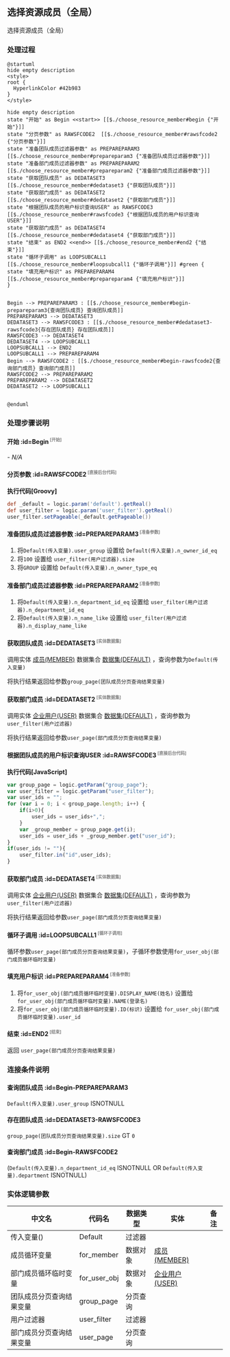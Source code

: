 ## 选择资源成员（全局） <!-- {docsify-ignore-all} -->

   选择资源成员（全局）

### 处理过程

```plantuml
@startuml
hide empty description
<style>
root {
  HyperlinkColor #42b983
}
</style>

hide empty description
state "开始" as Begin <<start>> [[$./choose_resource_member#begin {"开始"}]]
state "分页参数" as RAWSFCODE2  [[$./choose_resource_member#rawsfcode2 {"分页参数"}]]
state "准备团队成员过滤器参数" as PREPAREPARAM3  [[$./choose_resource_member#prepareparam3 {"准备团队成员过滤器参数"}]]
state "准备部门成员过滤器参数" as PREPAREPARAM2  [[$./choose_resource_member#prepareparam2 {"准备部门成员过滤器参数"}]]
state "获取团队成员" as DEDATASET3  [[$./choose_resource_member#dedataset3 {"获取团队成员"}]]
state "获取部门成员" as DEDATASET2  [[$./choose_resource_member#dedataset2 {"获取部门成员"}]]
state "根据团队成员的用户标识查询USER" as RAWSFCODE3  [[$./choose_resource_member#rawsfcode3 {"根据团队成员的用户标识查询USER"}]]
state "获取部门成员" as DEDATASET4  [[$./choose_resource_member#dedataset4 {"获取部门成员"}]]
state "结束" as END2 <<end>> [[$./choose_resource_member#end2 {"结束"}]]
state "循环子调用" as LOOPSUBCALL1  [[$./choose_resource_member#loopsubcall1 {"循环子调用"}]] #green {
state "填充用户标识" as PREPAREPARAM4  [[$./choose_resource_member#prepareparam4 {"填充用户标识"}]]
}


Begin --> PREPAREPARAM3 : [[$./choose_resource_member#begin-prepareparam3{查询团队成员} 查询团队成员]]
PREPAREPARAM3 --> DEDATASET3
DEDATASET3 --> RAWSFCODE3 : [[$./choose_resource_member#dedataset3-rawsfcode3{存在团队成员} 存在团队成员]]
RAWSFCODE3 --> DEDATASET4
DEDATASET4 --> LOOPSUBCALL1
LOOPSUBCALL1 --> END2
LOOPSUBCALL1 --> PREPAREPARAM4
Begin --> RAWSFCODE2 : [[$./choose_resource_member#begin-rawsfcode2{查询部门成员} 查询部门成员]]
RAWSFCODE2 --> PREPAREPARAM2
PREPAREPARAM2 --> DEDATASET2
DEDATASET2 --> LOOPSUBCALL1


@enduml
```


### 处理步骤说明

#### 开始 :id=Begin<sup class="footnote-symbol"> <font color=gray size=1>[开始]</font></sup>



*- N/A*
#### 分页参数 :id=RAWSFCODE2<sup class="footnote-symbol"> <font color=gray size=1>[直接后台代码]</font></sup>



<p class="panel-title"><b>执行代码[Groovy]</b></p>

```groovy
def _default = logic.param('default').getReal()
def user_filter = logic.param('user_filter').getReal()
user_filter.setPageable(_default.getPageable())

```

#### 准备团队成员过滤器参数 :id=PREPAREPARAM3<sup class="footnote-symbol"> <font color=gray size=1>[准备参数]</font></sup>



1. 将`Default(传入变量).user_group` 设置给  `Default(传入变量).n_owner_id_eq`
2. 将`100` 设置给  `user_filter(用户过滤器).size`
3. 将`GROUP` 设置给  `Default(传入变量).n_owner_type_eq`

#### 准备部门成员过滤器参数 :id=PREPAREPARAM2<sup class="footnote-symbol"> <font color=gray size=1>[准备参数]</font></sup>



1. 将`Default(传入变量).n_department_id_eq` 设置给  `user_filter(用户过滤器).n_department_id_eq`
2. 将`Default(传入变量).n_name_like` 设置给  `user_filter(用户过滤器).n_display_name_like`

#### 获取团队成员 :id=DEDATASET3<sup class="footnote-symbol"> <font color=gray size=1>[实体数据集]</font></sup>



调用实体 [成员(MEMBER)](module/Base/member.md) 数据集合 [数据集(DEFAULT)](module/Base/member#数据集合) ，查询参数为`Default(传入变量)`

将执行结果返回给参数`group_page(团队成员分页查询结果变量)`

#### 获取部门成员 :id=DEDATASET2<sup class="footnote-symbol"> <font color=gray size=1>[实体数据集]</font></sup>



调用实体 [企业用户(USER)](module/Base/user.md) 数据集合 [数据集(DEFAULT)](module/Base/user#数据集合) ，查询参数为`user_filter(用户过滤器)`

将执行结果返回给参数`user_page(部门成员分页查询结果变量)`

#### 根据团队成员的用户标识查询USER :id=RAWSFCODE3<sup class="footnote-symbol"> <font color=gray size=1>[直接后台代码]</font></sup>



<p class="panel-title"><b>执行代码[JavaScript]</b></p>

```javascript
var group_page = logic.getParam("group_page");
var user_filter = logic.getParam("user_filter");
var user_ids = "";
for (var i = 0; i < group_page.length; i++) {
    if(i>0){
        user_ids = user_ids+",";
    }
    var _group_member = group_page.get(i);
    user_ids = user_ids + _group_member.get("user_id");
}
if(user_ids != ""){
    user_filter.in("id",user_ids);
}
```

#### 获取部门成员 :id=DEDATASET4<sup class="footnote-symbol"> <font color=gray size=1>[实体数据集]</font></sup>



调用实体 [企业用户(USER)](module/Base/user.md) 数据集合 [数据集(DEFAULT)](module/Base/user#数据集合) ，查询参数为`user_filter(用户过滤器)`

将执行结果返回给参数`user_page(部门成员分页查询结果变量)`

#### 循环子调用 :id=LOOPSUBCALL1<sup class="footnote-symbol"> <font color=gray size=1>[循环子调用]</font></sup>



循环参数`user_page(部门成员分页查询结果变量)`，子循环参数使用`for_user_obj(部门成员循环临时变量)`
#### 填充用户标识 :id=PREPAREPARAM4<sup class="footnote-symbol"> <font color=gray size=1>[准备参数]</font></sup>



1. 将`for_user_obj(部门成员循环临时变量).DISPLAY_NAME(姓名)` 设置给  `for_user_obj(部门成员循环临时变量).NAME(登录名)`
2. 将`for_user_obj(部门成员循环临时变量).ID(标识)` 设置给  `for_user_obj(部门成员循环临时变量).user_id`

#### 结束 :id=END2<sup class="footnote-symbol"> <font color=gray size=1>[结束]</font></sup>



返回 `user_page(部门成员分页查询结果变量)`


### 连接条件说明
#### 查询团队成员 :id=Begin-PREPAREPARAM3

`Default(传入变量).user_group` ISNOTNULL
#### 存在团队成员 :id=DEDATASET3-RAWSFCODE3

`group_page(团队成员分页查询结果变量).size` GT `0`
#### 查询部门成员 :id=Begin-RAWSFCODE2

(`Default(传入变量).n_department_id_eq` ISNOTNULL OR `Default(传入变量).department` ISNOTNULL)


### 实体逻辑参数

|    中文名   |    代码名    |  数据类型    |  实体   |备注 |
| --------| --------| -------- | -------- | --------   |
|传入变量(<i class="fa fa-check"/></i>)|Default|过滤器|||
|成员循环变量|for_member|数据对象|[成员(MEMBER)](module/Base/member.md)||
|部门成员循环临时变量|for_user_obj|数据对象|[企业用户(USER)](module/Base/user.md)||
|团队成员分页查询结果变量|group_page|分页查询|||
|用户过滤器|user_filter|过滤器|||
|部门成员分页查询结果变量|user_page|分页查询|||

